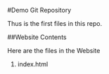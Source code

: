 #Demo Git Repository

Thus is the first files in this repo.

##Website Contents

Here are the files in the Website

1. index.html

